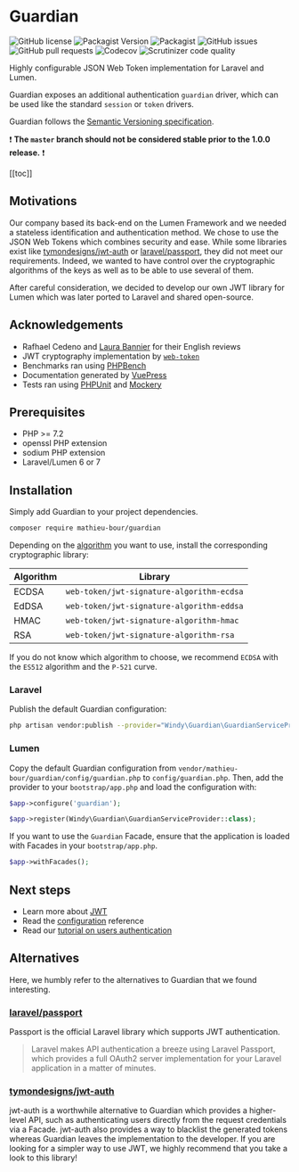 # Guardian
![GitHub license](https://img.shields.io/github/license/mathieu-bour/guardian?style=flat-square)
![Packagist Version](https://img.shields.io/packagist/v/mathieu-bour/guardian?style=flat-square)
![Packagist](https://img.shields.io/packagist/dt/mathieu-bour/guardian?style=flat-square)
![GitHub issues](https://img.shields.io/github/issues/mathieu-bour/guardian?style=flat-square)
![GitHub pull requests](https://img.shields.io/github/issues-pr/mathieu-bour/guardian?style=flat-square)
![Codecov](https://img.shields.io/codecov/c/gh/mathieu-bour/guardian?style=flat-square)
![Scrutinizer code quality](https://img.shields.io/scrutinizer/quality/g/mathieu-bour/guardian?style=flat-square)

Highly configurable JSON Web Token implementation for Laravel and Lumen.

Guardian exposes an additional authentication `guardian` driver, which can be used like the standard `session` or `token` drivers.

Guardian follows the [Semantic Versioning specification](https://semver.org).

:heavy_exclamation_mark: **The `master` branch should not be considered stable prior to the 1.0.0 release.** :heavy_exclamation_mark:

[[toc]]


## Motivations
Our company based its back-end on the Lumen Framework and we needed a stateless identification and authentication method.
We chose to use the JSON Web Tokens which combines security and ease.
While some libraries exist like [tymondesigns/jwt-auth](https://github.com/tymondesigns/jwt-auth) or [laravel/passport](https://github.com/laravel/passport), they did not meet our requirements.
Indeed, we wanted to have control over the cryptographic algorithms of the keys as well as to be able to use several of them.

After careful consideration, we decided to develop our own JWT library for Lumen which was later ported to Laravel and shared open-source.


## Acknowledgements
- Rafhael Cedeno and [Laura Bannier](https://www.linkedin.com/in/laura-bannier/) for their English reviews
- JWT cryptography implementation by [`web-token`](https://github.com/web-token/jwt-framework)
- Benchmarks ran using [PHPBench](https://github.com/phpbench/phpbench)
- Documentation generated by [VuePress](https://vuepress.vuejs.org/)
- Tests ran using [PHPUnit](https://phpunit.de/) and [Mockery](https://github.com/mockery/mockery)


## Prerequisites
- PHP >= 7.2
- openssl PHP extension
- sodium PHP extension
- Laravel/Lumen 6 or 7


## Installation
Simply add Guardian to your project dependencies.

```bash
composer require mathieu-bour/guardian
```

Depending on the [algorithm](/reference/configuration.html#key) you want to use, install the corresponding cryptographic library:

| Algorithm | Library                                   |
|-----------|-------------------------------------------|
| ECDSA     | `web-token/jwt-signature-algorithm-ecdsa` |
| EdDSA     | `web-token/jwt-signature-algorithm-eddsa` |
| HMAC      | `web-token/jwt-signature-algorithm-hmac`  |
| RSA       | `web-token/jwt-signature-algorithm-rsa`   |

If you do not know which algorithm to choose, we recommend `ECDSA` with the `ES512` algorithm and the `P-521` curve.

### Laravel
Publish the default Guardian configuration:

```bash
php artisan vendor:publish --provider="Windy\Guardian\GuardianServiceProvider"
```

### Lumen
Copy the default Guardian configuration from `vendor/mathieu-bour/guardian/config/guardian.php` to `config/guardian.php`.
Then, add the provider to your `bootstrap/app.php` and load the configuration with:

```php
$app->configure('guardian');

$app->register(Windy\Guardian\GuardianServiceProvider::class);
```

If you want to use the `Guardian` Facade, ensure that the application is loaded with Facades in your `bootstrap/app.php`.

```php
$app->withFacades();
```


## Next steps
- Learn more about [JWT](/reference/jwt)
- Read the [configuration](/reference/configuration) reference
- Read our [tutorial on users authentication](/case-studies/authentication)


## Alternatives
Here, we humbly refer to the alternatives to Guardian that we found interesting.

### [laravel/passport](https://github.com/laravel/passport)
Passport is the official Laravel library which supports JWT authentication.

> Laravel makes API authentication a breeze using Laravel Passport, which provides a full OAuth2 server implementation for your Laravel application in a matter of minutes.

### [tymondesigns/jwt-auth](https://github.com/tymondesigns/jwt-auth)
jwt-auth is a worthwhile alternative to Guardian which provides a higher-level API, such as authenticating users directly from the request credentials via a Facade.
jwt-auth also provides a way to blacklist the generated tokens whereas Guardian leaves the implementation to the developer.
If you are looking for a simpler way to use JWT, we highly recommend that you take a look to this library!
